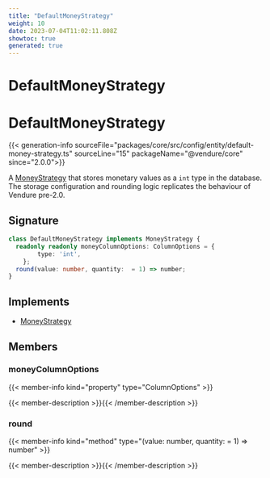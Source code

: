 ```yaml
---
title: "DefaultMoneyStrategy"
weight: 10
date: 2023-07-04T11:02:11.808Z
showtoc: true
generated: true
---
```

<!-- This file was generated from the Vendure source. Do not modify. Instead, re-run the "docs:build" script -->

# DefaultMoneyStrategy
<div class="symbol">


# DefaultMoneyStrategy

{{< generation-info sourceFile="packages/core/src/config/entity/default-money-strategy.ts" sourceLine="15" packageName="@vendure/core" since="2.0.0">}}

A <a href='/typescript-api/money/money-strategy#moneystrategy'>MoneyStrategy</a> that stores monetary values as a `int` type in the database.
The storage configuration and rounding logic replicates the behaviour of Vendure pre-2.0.

## Signature

```TypeScript
class DefaultMoneyStrategy implements MoneyStrategy {
  readonly readonly moneyColumnOptions: ColumnOptions = {
        type: 'int',
    };
  round(value: number, quantity:  = 1) => number;
}
```
## Implements

 * <a href='/typescript-api/money/money-strategy#moneystrategy'>MoneyStrategy</a>


## Members

### moneyColumnOptions

{{< member-info kind="property" type="ColumnOptions"  >}}

{{< member-description >}}{{< /member-description >}}

### round

{{< member-info kind="method" type="(value: number, quantity:  = 1) => number"  >}}

{{< member-description >}}{{< /member-description >}}


</div>
